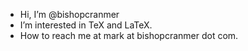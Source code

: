 - Hi, I’m @bishopcranmer
- I’m interested in TeX and LaTeX.
- How to reach me at mark at bishopcranmer dot com.

<!---
bishopcranmer/bishopcranmer is a ✨ special ✨ repository because its `README.md` (this file) appears on your GitHub profile.
You can click the Preview link to take a look at your changes.
--->
